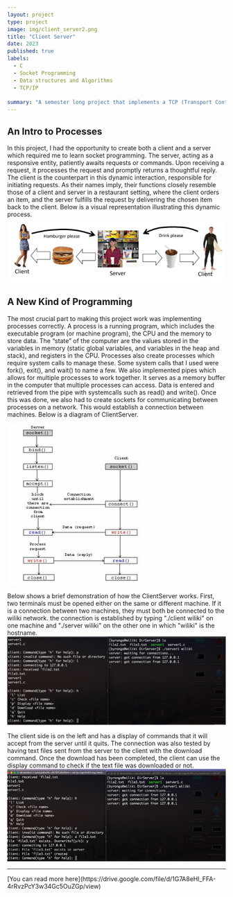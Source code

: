 ```yaml
---
layout: project
type: project
image: img/client_server2.png
title: "Client Server"
date: 2023
published: true
labels:
  - C
  - Socket Programming
  - Data structures and Algorithms
  - TCP/IP
    
summary: "A semester long project that implements a TCP (Transport Control Protocol) developed in Dr. Galen Sasaki's EE367L."
---
```

## An Intro to Processes

In this project, I had the opportunity to create both a client and a server which required me to learn socket programming. The server, acting as a responsive entity, patiently awaits requests or commands. Upon receiving a request, it processes the request and promptly returns a thoughtful reply. The client is the counterpart in this dynamic interaction, responsible for initiating requests. As their names imply, their functions closely resemble those of a client and server in a restaurant setting, where the client orders an item, and the server fulfills the request by delivering the chosen item back to the client. Below is a visual representation illustrating this dynamic process. 
<img class="img-fluid" src="../img/client_server.png">

## A New Kind of Programming
The most crucial part to making this project work was implementing processes correctly. A process is a running program, which includes
the executable program (or machine program), the CPU and the memory to store data. The “state” of the computer are the values stored in the variables in memory (static global variables, and variables in the heap and stack), and registers in the CPU. Processes also create processes which require system calls to manage these. Some system calls that I used were fork(), exit(), and wait() to name a few. We also implemented pipes which allows for multiple processes to work together. It serves as a memory buffer in the computer that multiple processes can
access. Data is entered and retrieved from the pipe with systemcalls such as read() and write(). Once this was done, we also had to create sockets for communicating between processes on a network. This would establish a connection between machines. Below is a diagram of ClientServer.

<img class="img-fluid" src="../img/client_server_diagram.png">

Below shows a brief demonstration of how the ClientServer works.
First, two terminals must be opened either on the same or different machine. If it is a connection between two machines, they must both be connected to the wiliki network. the connection is established by typing "./client wiliki" on one machine and "./server wiliki" on the other one in which "wiliki" is the hostname.
<img class="img-fluid" src="../img/Step1.png">

The client side is on the left and has a display of commands that it will accept from the server until it quits. The connection was also tested by having text files sent from the server to the client with the download command. Once the download has been completed, the client can use the display command to check if the text file was downloaded or not.
<img class="img-fluid" src="../img/step2.png">

<hr>
[You can read more here](https://drive.google.com/file/d/1G7A8eHl_FFA-4rRvzPcY3w34Gc5OuZGp/view)
